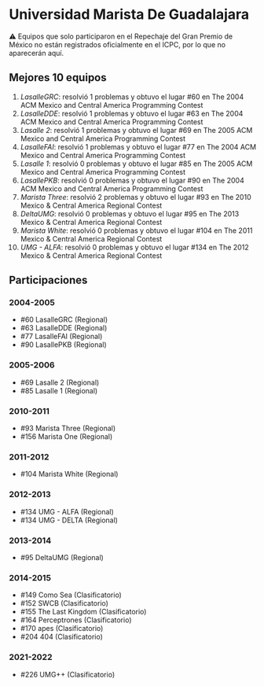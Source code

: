 # Universidad Marista De Guadalajara

:warning: Equipos que solo participaron en el Repechaje del Gran Premio de México no están registrados oficialmente en el ICPC, por lo que no aparecerán aquí.

## Mejores 10 equipos

1. _LasalleGRC_: resolvió 1 problemas y obtuvo el lugar #60 en The 2004 ACM Mexico and Central America Programming Contest
1. _LasalleDDE_: resolvió 1 problemas y obtuvo el lugar #63 en The 2004 ACM Mexico and Central America Programming Contest
1. _Lasalle 2_: resolvió 1 problemas y obtuvo el lugar #69 en The 2005 ACM Mexico and Central America Programming Contest
1. _LasalleFAI_: resolvió 1 problemas y obtuvo el lugar #77 en The 2004 ACM Mexico and Central America Programming Contest
1. _Lasalle 1_: resolvió 0 problemas y obtuvo el lugar #85 en The 2005 ACM Mexico and Central America Programming Contest
1. _LasallePKB_: resolvió 0 problemas y obtuvo el lugar #90 en The 2004 ACM Mexico and Central America Programming Contest
1. _Marista Three_: resolvió 2 problemas y obtuvo el lugar #93 en The 2010 Mexico & Central America Regional Contest
1. _DeltaUMG_: resolvió 0 problemas y obtuvo el lugar #95 en The 2013 Mexico & Central America Regional Contest
1. _Marista White_: resolvió 0 problemas y obtuvo el lugar #104 en The 2011 Mexico & Central America Regional Contest
1. _UMG - ALFA_: resolvió 0 problemas y obtuvo el lugar #134 en The 2012 Mexico & Central America Regional Contest

## Participaciones

### 2004-2005

- #60 LasalleGRC (Regional)
- #63 LasalleDDE (Regional)
- #77 LasalleFAI (Regional)
- #90 LasallePKB (Regional)

### 2005-2006

- #69 Lasalle 2 (Regional)
- #85 Lasalle 1 (Regional)

### 2010-2011

- #93 Marista Three (Regional)
- #156 Marista One (Regional)

### 2011-2012

- #104 Marista White (Regional)

### 2012-2013

- #134 UMG - ALFA (Regional)
- #134 UMG - DELTA (Regional)

### 2013-2014

- #95 DeltaUMG (Regional)

### 2014-2015

- #149 Como Sea (Clasificatorio)
- #152 SWCB (Clasificatorio)
- #155 The Last Kingdom (Clasificatorio)
- #164 Perceptrones (Clasificatorio)
- #170 apes (Clasificatorio)
- #204 404 (Clasificatorio)

### 2021-2022

- #226 UMG++ (Clasificatorio)



